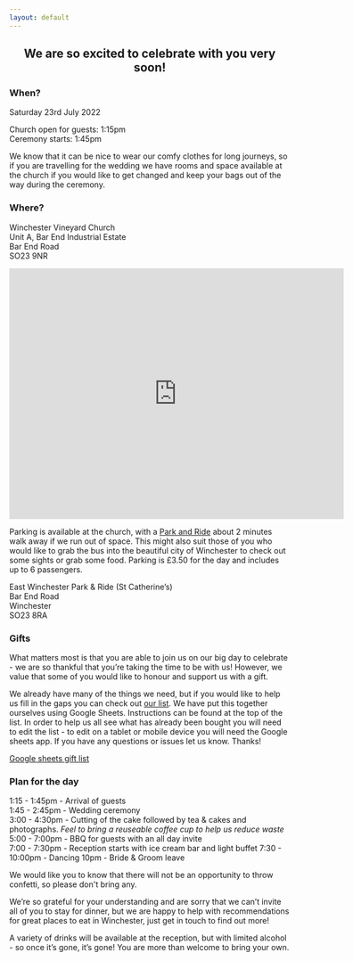 ```yaml
---
layout: default
---
```


<h2><center>We are so excited to celebrate with you very soon!</center></h2>

### When?

Saturday 23rd July 2022

Church open for guests: 1:15pm  
Ceremony starts: 1:45pm  

We know that it can be nice to wear our comfy clothes for long journeys, so if you are travelling for the wedding we have rooms and space available at the church if you would like to get changed and keep your bags out of the way during the ceremony. 

### Where?

Winchester Vineyard Church  
Unit A, Bar End Industrial Estate  
Bar End Road  
SO23 9NR

<iframe src="https://www.google.com/maps/embed?pb=!1m18!1m12!1m3!1d2508.01409816567!2d-1.3088181840792361!3d51.05282747956298!2m3!1f0!2f0!3f0!3m2!1i1024!2i768!4f13.1!3m3!1m2!1s0x48741279301ad1dd%3A0xbf5c56d3959f4861!2sWinchester%20Vineyard!5e0!3m2!1sen!2suk!4v1647444534639!5m2!1sen!2suk" width="600" height="450" style="border:0;" allowfullscreen="" loading="lazy"></iframe>

Parking is available at the church, with a [Park and Ride](https://www.winchester.gov.uk/parking/parkandride/parking-and-charges) about 2 minutes walk away if we run out of space. This might also suit those of you who would like to grab the bus into the beautiful city of Winchester to check out some sights or grab some food. Parking is £3.50 for the day and includes up to 6 passengers. 

East Winchester Park & Ride (St Catherine’s)  
Bar End Road  
Winchester  
SO23 8RA  

### Gifts

What matters most is that you are able to join us on our big day to celebrate - we are so thankful that you’re taking the time to be with us! However, we value that some of you would like to honour and support us with a gift.

We already have many of the things we need, but if you would like to help us fill in the gaps you can check out [our list](https://docs.google.com/spreadsheets/d/1Gyazzi4gPqdyJKJPQxP_IKwodf4zlHC8gTctoIn8T-g/edit?usp=sharing).
We have put this together ourselves using Google Sheets. Instructions can be found at the top of the list. In order to help us all see what has already been bought you will need to edit the list - to edit on a tablet or mobile device you will need the Google sheets app. If you have any questions or issues let us know. Thanks!

[Google sheets gift list](https://docs.google.com/spreadsheets/d/1Gyazzi4gPqdyJKJPQxP_IKwodf4zlHC8gTctoIn8T-g/edit?usp=sharing)

### Plan for the day

1:15 - 1:45pm - Arrival of guests  
1:45 - 2:45pm - Wedding ceremony  
3:00 - 4:30pm - Cutting of the cake followed by tea & cakes and photographs. *Feel to bring a reuseable coffee cup to help us reduce waste*
5:00 - 7:00pm - BBQ for guests with an all day invite  
7:00 - 7:30pm - Reception starts with ice cream bar and light buffet
7:30 - 10:00pm - Dancing
10pm - Bride & Groom leave  

We would like you to know that there will not be an opportunity to throw confetti, so please don't bring any. 

We’re so grateful for your understanding and are sorry that we can’t invite all of you to stay for dinner, but we are happy to help with recommendations for great places to eat in Winchester, just get in touch to find out more!

A variety of drinks will be available at the reception, but with limited alcohol - so once it’s gone, it’s gone! You are more than welcome to bring your own.

